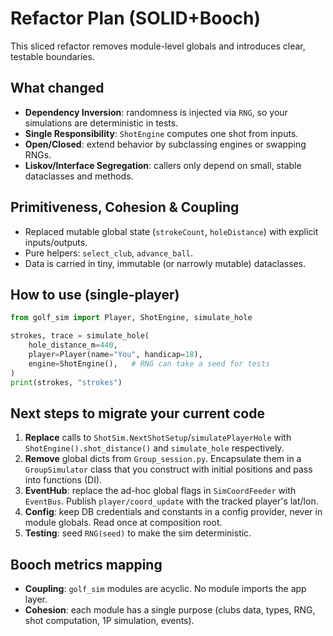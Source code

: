 # Refactor Plan (SOLID+Booch)

This sliced refactor removes module-level globals and introduces clear,
testable boundaries.

## What changed

- **Dependency Inversion**: randomness is injected via `RNG`, so your
  simulations are deterministic in tests.
- **Single Responsibility**: `ShotEngine` computes one shot from inputs.
- **Open/Closed**: extend behavior by subclassing engines or swapping RNGs.
- **Liskov/Interface Segregation**: callers only depend on small, stable
  dataclasses and methods.

## Primitiveness, Cohesion & Coupling

- Replaced mutable global state (`strokeCount`, `holeDistance`) with explicit
  inputs/outputs.
- Pure helpers: `select_club`, `advance_ball`.
- Data is carried in tiny, immutable (or narrowly mutable) dataclasses.

## How to use (single-player)

```python
from golf_sim import Player, ShotEngine, simulate_hole

strokes, trace = simulate_hole(
    hole_distance_m=440,
    player=Player(name="You", handicap=18),
    engine=ShotEngine(),   # RNG can take a seed for tests
)
print(strokes, "strokes")
```

## Next steps to migrate your current code

1. **Replace** calls to `ShotSim.NextShotSetup`/`simulatePlayerHole` with
   `ShotEngine().shot_distance()` and `simulate_hole` respectively.
2. **Remove** global dicts from `Group_session.py`. Encapsulate them in a
   `GroupSimulator` class that you construct with initial positions and pass
   into functions (DI).
3. **EventHub**: replace the ad-hoc global flags in `SimCoordFeeder` with
   `EventBus`. Publish `player/coord_update` with the tracked player's lat/lon.
4. **Config**: keep DB credentials and constants in a config provider, never
   in module globals. Read once at composition root.
5. **Testing**: seed `RNG(seed)` to make the sim deterministic.

## Booch metrics mapping

- **Coupling**: `golf_sim` modules are acyclic. No module imports the app layer.
- **Cohesion**: each module has a single purpose (clubs data, types, RNG,
  shot computation, 1P simulation, events).
